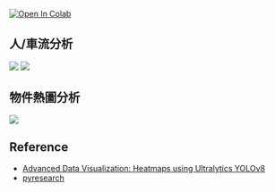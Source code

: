 [![Open In Colab](https://colab.research.google.com/assets/colab-badge.svg)](https://colab.research.google.com/github/1010code/yolov8-heatmap-analysis/blob/main/tutorial.ipynb)

## 人/車流分析
![](https://media.githubusercontent.com/media/1010code/yolov8-heatmap-analysis/main/demo/demo1.gif)
![](https://media.githubusercontent.com/media/1010code/yolov8-heatmap-analysis/main/demo/demo2.gif)

## 物件熱圖分析
![](https://media.githubusercontent.com/media/1010code/yolov8-heatmap-analysis/main/demo/demo3.gif)

## Reference
- [Advanced Data Visualization: Heatmaps using Ultralytics YOLOv8](https://docs.ultralytics.com/guides/heatmaps/)
- [pyresearch](https://github.com/pyresearch/pyresearch)